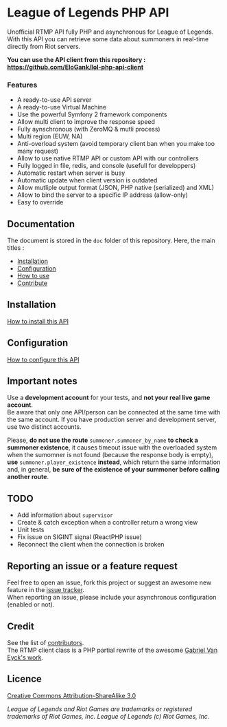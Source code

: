 # League of Legends PHP API

Unofficial RTMP API fully PHP and asynchronous for League of Legends.  
With this API you can retrieve some data about summoners in real-time directly from Riot servers.

**You can use the API client from this repository : https://github.com/EloGank/lol-php-api-client**

### Features

* A ready-to-use API server
* A ready-to-use Virtual Machine
* Use the powerful Symfony 2 framework components
* Allow multi client to improve the response speed
* Fully aynschronous (with ZeroMQ & mutli process)
* Multi region (EUW, NA)
* Anti-overload system (avoid temporary client ban when you make too many request)
* Allow to use native RTMP API or custom API with our controllers
* Fully logged in file, redis, and console (usefull for developpers)
* Automatic restart when server is busy
* Automatic update when client version is outdated
* Allow mutliple output format (JSON, PHP native (serialized) and XML)
* Allow to bind the server to a specific IP address (allow-only)
* Easy to override

## Documentation

The document is stored in the `doc` folder of this repository.
Here, the main titles :

* [Installation](./doc/installation.md)
* [Configuration](./doc/configuration.md)
* [How to use](./doc/how_to_use.md)
* [Contribute](./doc/contribute.md)

## Installation

[How to install this API](./doc/installation.md)

## Configuration

[How to configure this API](./doc/configuration.md)

## Important notes

Use a **development account** for your tests, and **not your real live game account**.  
Be aware that only one API/person can be connected at the same time with the same account. If you have production server and development server, use two distinct accounts.

Please, **do not use the route** `summoner.summoner_by_name` **to check a summoner existence**, it causes timeout issue with the overloaded system when the sumomner is not found (because the response body is empty), **use** `summoner.player_existence` **instead**, which return the same information and, in general, **be sure of the existence of your summoner before calling another route**.

## TODO

* Add information about `supervisor`
* Create & catch exception when a controller return a wrong view
* Unit tests
* Fix issue on SIGINT signal (ReactPHP issue)
* Reconnect the client when the connection is broken

## Reporting an issue or a feature request

Feel free to open an issue, fork this project or suggest an awesome new feature in the [issue tracker](https://github.com/EloGank/lol-php-api/issues).  
When reporting an issue, please include your asynchronous configuration (enabled or not).

## Credit

See the list of [contributors](https://github.com/EloGank/lol-php-api/graphs/contributors).  
The RTMP client class is a PHP partial rewrite of the awesome [Gabriel Van Eyck's work](https://code.google.com/p/lolrtmpsclient/source/browse/trunk/src/com/gvaneyck/rtmp/RTMPSClient.java).

## Licence

[Creative Commons Attribution-ShareAlike 3.0](./LICENCE.md)

*League of Legends and Riot Games are trademarks or registered trademarks of Riot Games, Inc. League of Legends (c) Riot Games, Inc.*